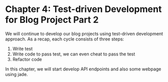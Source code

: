 Chapter 4: Test-driven Development for Blog Project Part 2
==========================================================

We will continue to develop our blog projects using test-driven development approach. As a recap, each cycle consists of three steps:

1. Write test 
2. Write code to pass test, we can even cheat to pass the test
3. Refactor code

In this chapter, we will start develop API endpoints and also some webpage using jade. 


